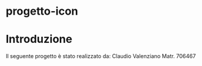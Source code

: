 # progetto-icon


# Introduzione

Il seguente progetto è stato realizzato da:
Claudio Valenziano Matr. 706467
